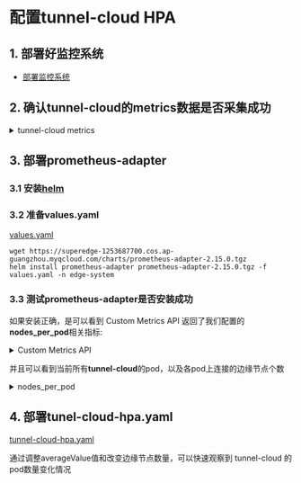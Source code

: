 # 配置tunnel-cloud HPA

## 1. 部署好监控系统

- [部署监控系统](./deploy-monitor_CN.md)

## 2. 确认tunnel-cloud的metrics数据是否采集成功

<details><summary>tunnel-cloud metrics</summary>
<p>

```shell
curl -G  http://<prometheus-server-clusterip>/api/v1/series? --data-urlencode 'match[]=tunnel_cloud_nodes'
{
  "status": "success",
  "data": [
    {
      "__name__": "tunnel_cloud_nodes",
      "instance": "172.31.0.10:6000",
      "job": "tunnel-cloud-metrics",
      "kubernetes_namespace": "edge-system",
      "kubernetes_pod_name": "tunnel-cloud-64ff7d9c9d-4lljh"
    },
    {
      "__name__": "tunnel_cloud_nodes",
      "instance": "172.31.0.13:6000",
      "job": "tunnel-cloud-metrics",
      "kubernetes_namespace": "edge-system",
      "kubernetes_pod_name": "tunnel-cloud-64ff7d9c9d-vmkxh"
    }
  ]
}
```

</p>
</details>

## 3. 部署prometheus-adapter

### 3.1 安装[helm](https://helm.sh/docs/intro/install/)

### 3.2 准备values.yaml

[values.yaml](../../deployment/values.yaml)

```shell
wget https://superedge-1253687700.cos.ap-guangzhou.myqcloud.com/charts/prometheus-adapter-2.15.0.tgz
helm install prometheus-adapter prometheus-adapter-2.15.0.tgz -f values.yaml -n edge-system
```

### 3.3 测试prometheus-adapter是否安装成功

如果安装正确，是可以看到 Custom Metrics API 返回了我们配置的**nodes_per_pod**相关指标:

<details><summary>Custom Metrics API</summary>
<p>

```shell
$ kubectl get --raw /apis/custom.metrics.k8s.io/v1beta1
{
  "kind": "APIResourceList",
  "apiVersion": "v1",
  "groupVersion": "custom.metrics.k8s.io/v1beta1",
  "resources": [
    {
      "name": "namespaces/nodes_per_pod",
      "singularName": "",
      "namespaced": false,
      "kind": "MetricValueList",
      "verbs": [
        "get"
      ]
    },
    {
      "name": "pods/nodes_per_pod",
      "singularName": "",
      "namespaced": true,
      "kind": "MetricValueList",
      "verbs": [
        "get"
      ]
    }
  ]
}
```

</p>
</details>

并且可以看到当前所有**tunnel-cloud**的pod，以及各pod上连接的边缘节点个数

<details><summary>nodes_per_pod </summary>
<p>

```shell
$ kubectl get --raw /apis/custom.metrics.k8s.io/v1beta1/namespaces/edge-system/pods/*/nodes_per_pod
{
  "kind": "MetricValueList",
  "apiVersion": "custom.metrics.k8s.io/v1beta1",
  "metadata": {
    "selfLink": "/apis/custom.metrics.k8s.io/v1beta1/namespaces/edge-system/pods/%2A/nodes_per_pod"
  },
  "items": [
    {
      "describedObject": {
        "kind": "Pod",
        "namespace": "edge-system",
        "name": "tunnel-cloud-64ff7d9c9d-vmkxh",
        "apiVersion": "/v1"
      },
      "metricName": "nodes_per_pod",
      "timestamp": "2021-07-14T10:19:37Z",
      "value": "1",
      "selector": null
    }
  ]
}
```

</p>
</details>

## 4. 部署tunel-cloud-hpa.yaml

[tunnel-cloud-hpa.yaml](../../deployment/tunel-cloud-hpa.yaml)

通过调整averageValue值和改变边缘节点数量，可以快速观察到 tunnel-cloud 的pod数量变化情况
